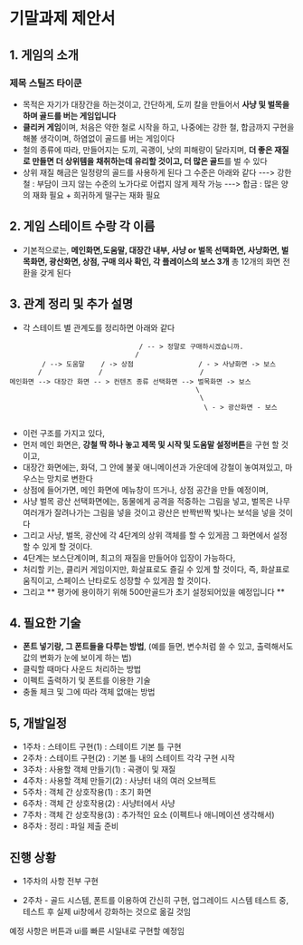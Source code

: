 # 기말과제 제안서
## 1. 게임의 소개
### 제목 **스틸즈 타이쿤**
- 목적은 자기가 대장간을 하는것이고, 간단하게, 도끼 칼을 만들어서 **사냥 및 벌목을 하며 골드를 버는 게임입니다**
- **클리커 게임**이며, 처음은 약한 철로 시작을 하고, 나중에는 강한 철, 합금까지 구현을 해볼 생각이며, 하염없이 골드를 버는 게임이다
- 철의 종류에 따라, 만들어지는 도끼, 곡괭이, 낫의 피해량이 달라지며, **더 좋은 재질로 만들면 더 상위템을 채취하는데 유리할 것이고, 더 많은 골드**를 벌 수 있다
- 상위 재질 해금은 일정량의 골드를 사용하게 된다 그 수준은 아래와 같다
 ---> 강한 철 : 부담이 크지 않는 수준의 노가다로 어렵지 않게 제작 가능
 ---> 합금 : 많은 양의 재화 필요 + 희귀하게 떨구는 재화 필요
## 2. 게임 스테이트 수랑 각 이름
- 기본적으로는, **메인화면,도움말, 대장간 내부, 사냥 or 벌목 선택화면, 사냥화면, 벌목화면, 광산화면, 상점, 구매 의사 확인, 각 플레이스의 보스 3개** 총 12개의 화면 전환을 갖게 된다
## 3. 관계 정리 및 추가 설명
- 각 스테이트 별 관계도를 정리하면 아래와 같다

```
                                / -- > 정말로 구매하시겠습니까.
                               /
        / --> 도움말    / -> 상점                / - > 사냥화면 -> 보스
       /              /                        /
메인화면 --> 대장간 화면 -- > 컨텐츠 종류 선택화면 --> 벌목화면 -> 보스
                                              \
                                               \
                                                \ - > 광산화면 - 보스


```

- 이런 구조를 가지고 있다,
- 먼저 메인 화면은, **강철 딱 하나 놓고 제목 및 시작 및 도움말 설정버튼**을 구현 할 것이고,
- 대장간 화면에는, 화덕, 그 안에 불꽃 애니메이션과 가운데에 강철이 놓여져있고, 마우스는 망치로 변한다
- 상점에 들어가면, 메인 화면에 메뉴창이 뜨거나, 상점 공간을 만들 예정이며,
- 사냥 벌목 광산 선택화면에는, 동물에게 공격을 적중하는 그림을 넣고, 벌목은 나무 여러개가 잘려나가는 그림을 넣을 것이고 광산은 반짝반짝 빛나는 보석을 넣을 것이다
- 그리고 사냥, 벌목, 광산에 각 4단계의 상위 객체를 할 수 있게끔 그 화면에서 설정할 수 있게 할 것이다.
- 4단계는 보스단계이며, 최고의 재질을 만들어야 입장이 가능하다,
- 처리할 키는, 클리커 게임이지만, 화살표로도 즐길 수 있게 할 것이다, 즉, 화살표로 움직이고, 스페이스 난타로도 성장할 수 있게끔 할 것이다.
- 그리고 ** 평가에 용이하기 위해 500만골드가 초기 설정되어있을 예정입니다 ** 
## 4. 필요한 기술
- **폰트 넣기랑, 그 폰트들을 다루는 방법**, (예를 들면, 변수처럼 쓸 수 있고, 출력해서도 값의 변화가 눈에 보이게 하는 법)
- 클릭할 때마다 사운드 처리하는 방법
- 이펙트 출력하기 및 폰트를 이용한 기술
- 충돌 체크 및 그에 따라 객체 없애는 방법


## 5, 개발일정
- 1주차 : 스테이트 구현(1) : 스테이트 기본 틀 구현
- 2주차 : 스테이트 구현(2) : 기본 틀 내의 스테이트 각각 구현 시작
- 3주차 : 사용할 객체 만들기(1) : 곡괭이 및 재질
- 4주차 : 사용할 객체 만들기(2) : 사냥터 내의 여러 오브젝트
- 5주차 : 객체 간 상호작용(1) : 초기 화면 
- 6주차 : 객체 간 상호작용(2) : 사냥터에서 사냥
- 7주차 : 객체 간 상호작용(3) : 추가적인 요소 (이펙트나 애니메이션 생각해서)
- 8주차 : 정리 : 파일 제출 준비


## 진행 상황
- 1주차의 사항 전부 구현

- 2주차 - 골드 시스템, 폰트를 이용하여 간신히 구현, 업그레이드 시스템 테스트 중, 테스트 후 실제 ui창에서 강화하는 것으로 옮길 것임

예정 사항은 버튼과 ui를 빠른 시일내로 구현할 예정임
